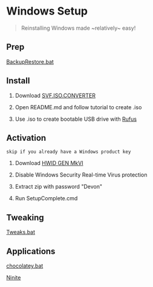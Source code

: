 # Windows Setup
> Reinstalling Windows made ~relatively~ easy!

## Prep
[BackupRestore.bat](Data/BackupRestore.bat)

## Install

1. Download [SVF.ISO.CONVERTER](https://gitlab.com/s1ave77/SVF.ISO.CONVERTER)

2. Open README.md and follow tutorial to create .iso

3. Use .iso to create bootable USB drive with [Rufus](https://github.com/pbatard/rufus/releases/latest)

## Activation
`skip if you already have a Windows product key`

1. Download [HWID GEN MkVI](https://mega.nz/#!bbRBGCCC!NoFCxrcGOB6uDaX81emDC4Y3yQ0dIFYweIKIP4K7D4Q)

2. Disable Windows Security Real-time Virus protection

3. Extract zip with password "Devon"

4. Run SetupComplete.cmd

## Tweaking
[Tweaks.bat](Tweaks.bat)

## Applications
[chocolatey.bat](chocolatey.bat)

[Ninite](https://ninite.com/?select=7zip-chrome-irfanview-libreoffice-sumatrapdf-vlc)
